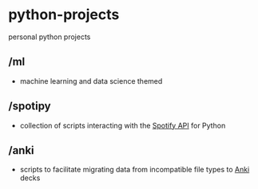 # python-projects
personal python projects

## /ml
* machine learning and data science themed

## /spotipy
* collection of scripts interacting with the [Spotify API](https://spotipy.readthedocs.io/en/latest/) for Python

## /anki
* scripts to facilitate migrating data from incompatible file types to [Anki](https://apps.ankiweb.net/) decks
